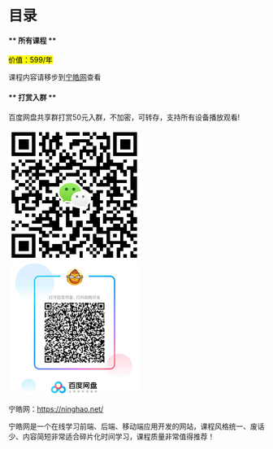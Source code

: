 # 目录
<!-- tabs:start -->

#### ** 所有课程 **

<mark>价值：599/年</mark>

课程内容请移步到[宁皓网](https://ninghao.net/)查看

#### ** 打赏入群 **

百度网盘共享群打赏50元入群，不加密，可转存，支持所有设备播放观看!

![](../assets/wxpay.png) <img src="../assets/baidu.png" width= "260" height="260">

<!-- tabs:end -->

宁皓网：https://ninghao.net/

宁皓网是一个在线学习前端、后端、移动端应用开发的网站，课程风格统一、废话少、内容简短非常适合碎片化时间学习，课程质量非常值得推荐！
